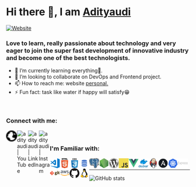 # Hi there 👋, I am [Adityaudi](https://www.adityaudi.my.id/)

[![Website](https://img.shields.io/website?label=PERSONAL-WEB&style=for-the-badge&url=https%3A%2F%2Fcodestackr.com)][website]

### Love to learn, really passionate about technology and very eager to join the super fast development of innovative industry and become one of the best technologists. 

- 🌱 I’m currently learning everything🤣. 
- 👯 I’m looking to collaborate on DevOps and Frontend project. 
- 📫 How to reach me: website [personal.][website] 
- ⚡ Fun fact: task like water if happy will satisfy😁 

<br />

### Connect with me:

[<img align="left" alt="adityaudi.com" width="30px" src="https://raw.githubusercontent.com/iconic/open-iconic/master/svg/globe.svg" />][website]
[<img align="left" alt="adityaudi | YouTube" width="30px" src="https://cdn.jsdelivr.net/npm/simple-icons@v3/icons/youtube.svg" />][youtube]
[<img align="left" alt="adityaudi | LinkedIn" width="30px" src="https://cdn.jsdelivr.net/npm/simple-icons@v3/icons/linkedin.svg" />][linkedin]
[<img align="left" alt="adityaudi | Instagram" width="30px" src="https://cdn.jsdelivr.net/npm/simple-icons@v3/icons/instagram.svg" />][instagram]

<br />

### I'm Familiar with:

[<img align="left" alt="Visual Studio Code" width="27px" src="https://raw.githubusercontent.com/github/explore/80688e429a7d4ef2fca1e82350fe8e3517d3494d/topics/visual-studio-code/visual-studio-code.png" />][website]
[<img align="left" alt="HTML5" width="27px" src="https://raw.githubusercontent.com/github/explore/80688e429a7d4ef2fca1e82350fe8e3517d3494d/topics/html/html.png" />][website]
[<img align="left" alt="CSS3" width="27px" src="https://raw.githubusercontent.com/github/explore/80688e429a7d4ef2fca1e82350fe8e3517d3494d/topics/css/css.png" />][website]
[<img align="left" alt="sql" width="27px" src="https://raw.githubusercontent.com/github/explore/80688e429a7d4ef2fca1e82350fe8e3517d3494d/topics/sql/sql.png" />][website]
[<img align="left" alt="postgresql" width="27px" src="https://raw.githubusercontent.com/github/explore/80688e429a7d4ef2fca1e82350fe8e3517d3494d/topics/postgresql/postgresql.png" />][website]
[<img align="left" alt="nodejs" width="27px" src="https://raw.githubusercontent.com/github/explore/80688e429a7d4ef2fca1e82350fe8e3517d3494d/topics/nodejs/nodejs.png" />][website]
[<img align="left" alt="wordpress" width="27px" src="https://raw.githubusercontent.com/github/explore/80688e429a7d4ef2fca1e82350fe8e3517d3494d/topics/wordpress/wordpress.png" />][website]
[<img align="left" alt="JavaScript" width="27px" src="https://raw.githubusercontent.com/github/explore/80688e429a7d4ef2fca1e82350fe8e3517d3494d/topics/javascript/javascript.png" />][website]
[<img align="left" alt="vue" width="27px" src="https://raw.githubusercontent.com/github/explore/80688e429a7d4ef2fca1e82350fe8e3517d3494d/topics/vue/vue.png" />][website]
[<img align="left" alt="docker" width="27px" src="https://raw.githubusercontent.com/github/explore/80688e429a7d4ef2fca1e82350fe8e3517d3494d/topics/docker/docker.png" />][website]
[<img align="left" alt="kubernetes" width="27px" src="https://raw.githubusercontent.com/github/explore/361e2821e2dea67711cde99c9c40ed357061cf27/topics/jenkins/jenkins.png" />][website]
[<img align="left" alt="ansible" width="27px" src="https://raw.githubusercontent.com/github/explore/80688e429a7d4ef2fca1e82350fe8e3517d3494d/topics/ansible/ansible.png" />][website]
[<img align="left" alt="linux" width="27px" src="https://raw.githubusercontent.com/github/explore/80688e429a7d4ef2fca1e82350fe8e3517d3494d/topics/kubernetes/kubernetes.png" />][website]
[<img align="left" alt="express" width="27px" src="https://raw.githubusercontent.com/github/explore/80688e429a7d4ef2fca1e82350fe8e3517d3494d/topics/express/express.png" />][website]
[<img align="left" alt="git" width="27px" src="https://raw.githubusercontent.com/github/explore/80688e429a7d4ef2fca1e82350fe8e3517d3494d/topics/git/git.png" />][website]
[<img align="left" alt="aws" width="27px" src="https://raw.githubusercontent.com/github/explore/80688e429a7d4ef2fca1e82350fe8e3517d3494d/topics/aws/aws.png" />][website]
[<img align="left" alt="github" width="27px" src="https://raw.githubusercontent.com/github/explore/361e2821e2dea67711cde99c9c40ed357061cf27/topics/github/github.png" />][website]
[<img align="left" alt="linux" width="27px" src="https://raw.githubusercontent.com/github/explore/80688e429a7d4ef2fca1e82350fe8e3517d3494d/topics/linux/linux.png" />][website]

<br />

---

![GitHub stats](https://github-readme-stats.vercel.app/api?username=Adityaudi&show_icons=true&count_private=true) 

<!-- Details -->
[website]: https://adityaudi.my.id
[youtube]: https://www.youtube.com/channel/UCtuDpmTk3Rx8KL295ytDs_g/
[instagram]: https://www.instagram.com/adityaudi_/
[linkedin]: https://www.linkedin.com/in/adityaudi
